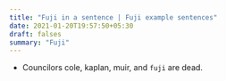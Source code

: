 ```yaml
---
title: "Fuji in a sentence | Fuji example sentences"
date: 2021-01-20T19:57:50+05:30
draft: falses
summary: "Fuji"
---
```

- Councilors cole, kaplan, muir, and `fuji` are dead.
                 
